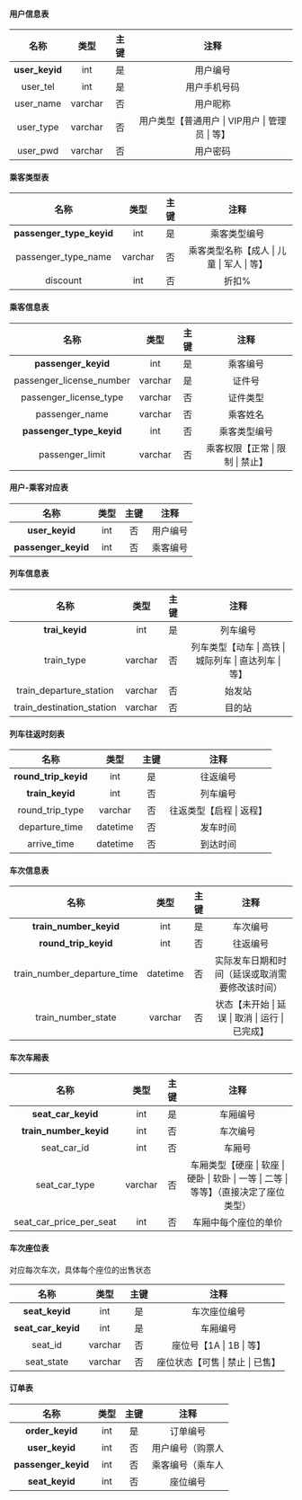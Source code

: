 
#### 用户信息表

|      名称      |  类型   | 主键  |                      注释                       |
| :------------: | :-----: | :---: | :---------------------------------------------: |
| **user_keyid** |   int   |  是   |                    用户编号                     |
|    user_tel    |   int   |  是   |                  用户手机号码                   |
|   user_name    | varchar |  否   |                    用户昵称                     |
|   user_type    | varchar |  否   | 用户类型【普通用户 \| VIP用户 \| 管理员 \| 等】 |
|    user_pwd    | varchar |  否   |                    用户密码                     |


#### 乘客类型表

|           名称           |  类型   | 主键  |                    注释                    |
| :----------------------: | :-----: | :---: | :----------------------------------------: |
| **passenger_type_keyid** |   int   |  是   |                乘客类型编号                |
|   passenger_type_name    | varchar |  否   | 乘客类型名称【成人 \| 儿童 \| 军人 \| 等】 |
|         discount         |   int   |  否   |                   折扣%                    |

#### 乘客信息表

|           名称           |  类型   | 主键  |               注释               |
| :----------------------: | :-----: | :---: | :------------------------------: |
|   **passenger_keyid**    |   int   |  是   |             乘客编号             |
| passenger_license_number | varchar |  是   |              证件号              |
|  passenger_license_type  | varchar |  否   |             证件类型             |
|      passenger_name      | varchar |  否   |             乘客姓名             |
| **passenger_type_keyid** |   int   |  否   |           乘客类型编号           |
|     passenger_limit      | varchar |  否   | 乘客权限【正常 \| 限制 \| 禁止】 |

#### 用户-乘客对应表

|        名称         | 类型  | 主键  |   注释   |
| :-----------------: | :---: | :---: | :------: |
|   **user_keyid**    |  int  |  否   | 用户编号 |
| **passenger_keyid** |  int  |  否   | 乘客编号 |


#### 列车信息表

|           名称            |  类型   | 主键  |                          注释                          |
| :-----------------------: | :-----: | :---: | :----------------------------------------------------: |
|      **trai_keyid**       |   int   |  是   |                        列车编号                        |
|        train_type         | varchar |  否   | 列车类型【动车 \| 高铁 \| 城际列车 \| 直达列车 \| 等】 |
|  train_departure_station  | varchar |  否   |                         始发站                         |
| train_destination_station | varchar |  否   |                         目的站                         |

#### 列车往返时刻表


|         名称         |   类型   | 主键  |           注释           |
| :------------------: | :------: | :---: | :----------------------: |
| **round_trip_keyid** |   int    |  是   |         往返编号         |
|   **train_keyid**    |   int    |  否   |         列车编号         |
|   round_trip_type    | varchar  |  否   | 往返类型【启程 \| 返程】 |
|    departure_time    | datetime |  否   |         发车时间         |
|     arrive_time      | datetime |  否   |         到达时间         |

#### 车次信息表


|            名称             |   类型   | 主键  |                       注释                       |
| :-------------------------: | :------: | :---: | :----------------------------------------------: |
|   **train_number_keyid**    |   int    |  是   |                     车次编号                     |
|    **round_trip_keyid**     |   int    |  否   |                     往返编号                     |
| train_number_departure_time | datetime |  否   |  实际发车日期和时间（延误或取消需要修改该时间）  |
|     train_number_state      | varchar  |  否   | 状态【未开始 \| 延误 \| 取消 \| 运行 \| 已完成】 |

#### 车次车厢表


|          名称           |  类型   | 主键  |                                          注释                                          |
| :---------------------: | :-----: | :---: | :------------------------------------------------------------------------------------: |
|   **seat_car_keyid**    |   int   |  是   |                                        车厢编号                                        |
| **train_number_keyid**  |   int   |  否   |                                        车次编号                                        |
|       seat_car_id       |   int   |  否   |                                         车厢号                                         |
|      seat_car_type      | varchar |  否   | 车厢类型【硬座 \| 软座 \| 硬卧 \| 软卧 \| 一等 \| 二等 \| 等等】（直接决定了座位类型） |
| seat_car_price_per_seat |   int   |  否   |                                  车厢中每个座位的单价                                  |

#### 车次座位表

对应每次车次，具体每个座位的出售状态


|        名称        |  类型   | 主键  |               注释               |
| :----------------: | :-----: | :---: | :------------------------------: |
|   **seat_keyid**   |   int   |  是   |           车次座位编号           |
| **seat_car_keyid** |   int   |  是   |             车厢编号             |
|      seat_id       | varchar |  否   |    座位号【1A  \| 1B \| 等】     |
|     seat_state     | varchar |  否   | 座位状态【可售 \| 禁止 \| 已售】 |

#### 订单表


|        名称         | 类型  | 主键  |       注释       |
| :-----------------: | :---: | :---: | :--------------: |
|   **order_keyid**   |  int  |  是   |     订单编号     |
|   **user_keyid**    |  int  |  否   | 用户编号（购票人 |
| **passenger_keyid** |  int  |  否   | 乘客编号（乘车人 |
|   **seat_keyid**    |  int  |  否   |     座位编号     |